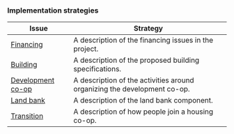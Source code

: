 ### Implementation strategies

|**Issue**|**Strategy**|
|-----|----|
|[Financing](money.html)|A description of the financing issues in the project.|
|[Building](construction.html)|A description of the proposed building specifications.|
|[Development co-op](coop.html)|A description of the activities around organizing the development co-op.|
|[Land bank](land.html)|A description of the land bank component.|
|[Transition](transition.html)|A description of how people join a housing co-op.|
